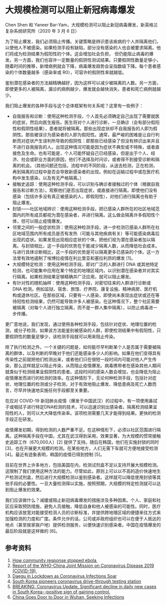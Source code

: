 # 大规模检测可以阻止新冠病毒爆发



Chen Shen 和 Yaneer Bar-Yam，大规模检测可以阻止新冠病毒爆发，新英格兰复杂系统研究所（2020 年 3 月 6 日）



为了阻止爆发，我们必须阻止传播。关键策略是辨识患该疾病的个人并隔离他们，以使他人不被感染。如果检测手段有缺陷，部分没有感染的人也会被要求隔离。他们将成为检测结果为假阳性的个体。这会增加社会负担， 但仍能阻止病毒的爆发。另一方面，我们也容许一定数量的假阴性测试结果。只要假阴性数量足够小，随着时间的推移，新增病例就会下降，病毒爆发趋势会呈指数级下降。每个患者感染的个体数量越多（感染率或 R0），可容许的假阴性率就越低。



鉴别潜在感染者的方法越精确越好，因为这样可以减少被隔离的人数。另一方面，即使更多的人被隔离，漏诊的病例越少，爆发就会越快消失，患者和死亡病例就越少。



我们阻止爆发的各种手段与这个总体框架有何关系呢？这里有一些例子：



- 自我报告和诊断：使用这种检测手段，个人首先必须确定自己出现了需要就医的症状，然后向医生报告。医生将对个人进行诊断，一旦确诊（会有部分假阳性和假阴性结果），患者就将被隔离。那些出现症状却不自我报告的人即为假阴性。那些被误诊为感染者的人即为假阳性。通常，最严峻的困难是让自行判断而对症状产生误判所导致的假阴性：即那些已经感染了但没有辨识出来并且不进行自我报告的人。出现这种情况可能是因为症状不典型或不特殊，或者直接危及生命。也有可能是，个人可能怀疑自己已经感染，但是出于个人、经济、社会或职业方面的原因，他们不选择及时问诊，或者得不到接受诊断和隔离的机会。（其他问题还包括，流程中的不同阶段，从送去检测，正在检测，再到隔离的过程中是否会导致新感染者的出现。例如在运输过程中或在医疗机构中发生感染，以及有无严格隔离。）
- 接触史追踪：使用这种检测手段，可以识别与确诊者接触过的个体（根据自我报告和诊断方法）。观察他们是否出现症状，或直接进行隔离。即使他们没有感染（包括许多没有真正被感染的人，即假阳性），对他们进行隔离也有助于阻止爆发。
- 封锁——社区地域辨识：使用这种检测手段，把已感染人群所在的社区地域范围内的所有成员都视为潜在感染者，并进行隔离。这么做会隔离许多假阳性个体，但可以阻止疫情爆发。
- 邻里之间的一般症状检测：使用这种检测手段，进一步检测已感染人群所在社区地域范围内所有成员是否有发热（可能与其他疾病有关）等可能感染病毒后出现的症状。如果发现出现相应症状的个体，把他们视为潜在感染者加以隔离。与封锁相比，这一手段的优势在于能减少隔离人数，从而降低社会成本。与进行具体诊断相比，这一手段的优势是可以隔离更多已感染的个体。这一方法曾有效地遏制了埃博拉疫情在利比里亚和塞拉利昂的爆发 [1]。
- 大规模特定检测：使用这种检测手段，即对广泛的人群进行 DNA 或其他特定检测，也可能集中应用在某个特定的地理区域内，以识别潜在感染者并对其实行隔离。如果检测结果足够精确并广泛应用，就可以阻止爆发。
- 有针对性的随机抽样：使用这种检测手段，对密切往来的人群进行诊断或 DNA 检测。例如监狱、宿舍、旅馆、疗养院、康复设施、精神病房、医疗机构或退休社区。在那些区域，只要有一人感染，即使尚未表现出症状或还在等待阳性检测结果，仍然可能导致许多人被感染。在这种情况下，整个社区需要被隔离（对每个人进行独立隔离，而不是一群人集中隔离），以防止病毒进一步传播。



更广意地说，我们发现，通过使用各种检测手段，包括针对症状、地理位置的检测，或分子检测，如果该方法能鉴别被感染的人群，即使检测结果中有假阳性，只要假阴性的数量足够少，该检测手段就可以用来阻止传染。



除了执行检测之外，一个关键的问题是，如何能尽早判断某个人是否属于需要被隔离的群体，以及判断的早晚对于他们还能感染多少人的影响。如果在他们变得具有传染性之前就把他们检测出来，或者他们只在很短一段时间内可能对他人产生传染，那么这样就足以阻止传染，从而阻止疫情爆发。病毒携带者在感染其他人期间就类似于检测结果呈假阴性的患者。这段时间的感染人数会增加，也会降低为阻止疫情爆发而进行的检测的效率。在这种情形下，无论何种检测手段，包括针对症状、地理位置的检测或分子检测，对于有效地阻止爆发、降低患病及死亡人数而言，尽早并快速地实施任何手段都至关重要。



在应对 COVID-19 新冠肺炎疫情（爆发于中国武汉）的过程中，有一项使用鼻拭子或咽拭子进行特定DNA检测的技术，可以迅速识别出感染者。隔离检测结果呈阳性的人，则可以大大降低传染率。该项检测需要几天才能得到结果。更快的检测手段正在研发。



疫情爆发初期，得到检测的人数严重不足。在这种情形下，必须以社区范围进行隔离。这种隔离手段在中国，尤其在武汉得到采用，效果显著，为大规模的惯常接触史追踪工作（670,000人）[2] 提供了支持。随后在韩国，他们在实施封锁的同时 [3]，也在开展更大规模的检测。在某些地方，人们无需下车就可方便地接受检测 [4]。最近有迹象表明，韩国的疫情已得到控制 [5]。



目前在世界上许多地方，包括美国在内，检测试剂盒不足以支持开展大规模检测。这限制了我们使用这种方法的能力。尽管如此，原则上可以以不高的造价快速地生产检测试剂盒，然后进行大规模检测以鉴别感染者。这样就可以降低使用封锁等其他手段的必要性。一旦大量检测得以实施，按照预期，大规模的特定检测就可以达到阻止爆发的效果。



我们应该做什么？减缓或阻止新冠病毒爆发的措施涉及多种因素。个人、家庭和社区应采取预防措施，避免人员接触，降低自身和他人被感染的可能性。同时，医疗机构应该放宽对能接受检测人员的诊断标准，并提供跨地理区域的便捷来往方式来加强检测的力度和广度。条件允许的话，公司或非政府组织也可以在便于人抵达的地点（甚至挨家挨户地）提供检测服务，以便快速识别感染者。中国在疫情爆发的最后阶段就是这样做的 [6]。



## 参考资料

1. [How community response stopped ebola ](https://necsi.edu/how-community-response-stopped-ebola)
2. [Report of the WHO-China Joint Mission on Coronavirus Disease 2019 (COVID-19) ](https://www.who.int/docs/default-source/coronaviruse/who-china-joint-mission-on-covid-19-final-report.pdf)
3. [Daegu in Lockdown as Coronavirus Infections Soar](http://english.chosun.com/site/data/html_dir/2020/02/24/2020022401353.html) 
4. [South Korea pioneers coronavirus drive-through testing station](https://www.cnn.com/2020/03/02/asia/coronavirus-drive-through-south-korea-hnk-intl/index.html) 
5. [BREAKING: Coronavirus Update. Significant decline in daily new cases in South Korea--positive sign of gaining control.](https://twitter.com/yaneerbaryam/status/1235734017699430401?s=20) 
6. [China Goes Door to Door in Wuhan, Seeking Infections](https://www.courthousenews.com/china-goes-door-to-door-in-wuhan-seeking-infections/)